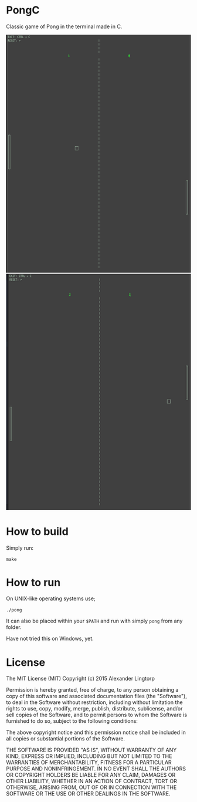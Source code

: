 # PongC
Classic game of Pong in the terminal made in C.

![](screenshots/screenshot_1.jpg)
![](screenshots/screenshot_2.jpg)

# How to build
Simply run:
```shell
make
```

# How to run
On UNIX-like operating systems use;
```shell
./pong
```

It can also be placed within your `$PATH` and run with simply `pong` from any folder.

Have not tried this on Windows, yet.

# License
The MIT License (MIT)
Copyright (c) 2015 Alexander Lingtorp

Permission is hereby granted, free of charge, to any person obtaining a copy of this software and associated documentation files (the "Software"), to deal in the Software without restriction, including without limitation the rights to use, copy, modify, merge, publish, distribute, sublicense, and/or sell copies of the Software, and to permit persons to whom the Software is furnished to do so, subject to the following conditions:

The above copyright notice and this permission notice shall be included in all copies or substantial portions of the Software.

THE SOFTWARE IS PROVIDED "AS IS", WITHOUT WARRANTY OF ANY KIND, EXPRESS OR IMPLIED, INCLUDING BUT NOT LIMITED TO THE WARRANTIES OF MERCHANTABILITY, FITNESS FOR A PARTICULAR PURPOSE AND NONINFRINGEMENT. IN NO EVENT SHALL THE AUTHORS OR COPYRIGHT HOLDERS BE LIABLE FOR ANY CLAIM, DAMAGES OR OTHER LIABILITY, WHETHER IN AN ACTION OF CONTRACT, TORT OR OTHERWISE, ARISING FROM, OUT OF OR IN CONNECTION WITH THE SOFTWARE OR THE USE OR OTHER DEALINGS IN THE SOFTWARE.
